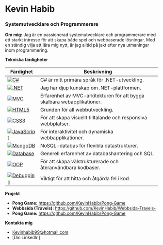 # Kevin Habib
### Systemutvecklare och Programmerare



**Om mig:**
Jag är en passionerad systemutvecklare och programmerare med ett starkt intresse för att skapa både spel och webbaserade lösningar. Med en ständig vilja att lära mig nytt, är jag alltid på jakt efter nya utmaningar inom programmering.

**Tekniska färdigheter**

| Färdighet | Beskrivning |
|---|---|
| [![C#](https://img.shields.io/badge/C%23-239120?style=flat-square)](https://docs.microsoft.com/en-us/dotnet/csharp/) | C# är mitt primära språk för .NET-utveckling. |
| [![.NET](https://img.shields.io/badge/.NET-blue?style=flat-square)](https://dotnet.microsoft.com/learn/dotnet/what-is-dotnet) | Jag har djup kunskap om .NET-plattformen. |
| [![MVC](https://img.shields.io/badge/MVC-blue?style=flat-square)](https://en.wikipedia.org/wiki/Model%E2%80%93view%E2%80%93controller) | Erfarenhet av MVC-arkitekturen för att bygga skalbara webapplikationer. |
| [![HTML5](https://img.shields.io/badge/HTML5-E34F26?style=flat-square)](https://developer.mozilla.org/en-US/docs/Web/HTML/Element) | Grunden för all webbutveckling. |
| [![CSS3](https://img.shields.io/badge/CSS3-1572B6?style=flat-square)](https://developer.mozilla.org/en-US/docs/Web/CSS) | För att skapa visuellt tilltalande och responsiva webbplatser. |
| [![JavaScript](https://img.shields.io/badge/JavaScript-F7DF1E?style=flat-square)](https://developer.mozilla.org/en-US/docs/Web/JavaScript) | För interaktivitet och dynamiska webbapplikationer. |
| [![MongoDB](https://img.shields.io/badge/MongoDB-47A248?style=flat-square)](https://www.mongodb.com/) | NoSQL-databas för flexibla datastrukturer. |
| [![Database](https://img.shields.io/badge/Database-blue?style=flat-square)](https://en.wikipedia.org/wiki/Database) | Generell erfarenhet av databashantering och SQL. |
| [![OOP](https://img.shields.io/badge/OOP-blue?style=flat-square)](https://en.wikipedia.org/wiki/Object-oriented_programming) | För att skapa välstrukturerade och återanvändbara kodbaser. |
| [![Debugging](https://img.shields.io/badge/Debugging-blue?style=flat-square)](https://en.wikipedia.org/wiki/Debugging) | Viktigt för att hitta och åtgärda fel i kod. |

**Projekt**
* **Pong Game:** https://github.com/KevinHabib/Pong-Game
* **Webbsida (Travels):** https://github.com/KevinHabib/Webbsida-Travels-
* **Pong Game:** https://github.com/KevinHabib/Pong-Game

**Kontakta mig**
* Kevinhabib99@hotmail.com
* [Din LinkedIn]

